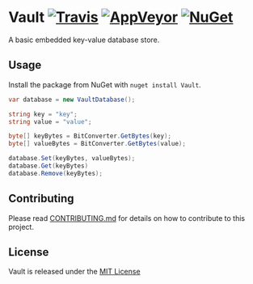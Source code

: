 # Vault [![Travis](https://img.shields.io/travis/robertcoltheart/Vault.svg)](https://travis-ci.org/robertcoltheart/Vault) [![AppVeyor](https://img.shields.io/appveyor/ci/robertcoltheart/Vault.svg)](https://ci.appveyor.com/project/robertcoltheart/Vault) [![NuGet](https://img.shields.io/nuget/v/Vault.svg)](https://www.nuget.org/packages/Vault)
A basic embedded key-value database store.

## Usage
Install the package from NuGet with `nuget install Vault`.

```csharp
var database = new VaultDatabase();

string key = "key";
string value = "value";

byte[] keyBytes = BitConverter.GetBytes(key);
byte[] valueBytes = BitConverter.GetBytes(value);

database.Set(keyBytes, valueBytes);
database.Get(keyBytes)
database.Remove(keyBytes);
```

## Contributing
Please read [CONTRIBUTING.md](CONTRIBUTING.md) for details on how to contribute to this project.

## License
Vault is released under the [MIT License](LICENSE)
